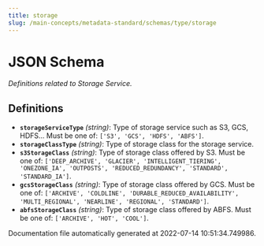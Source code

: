 ```yaml
---
title: storage
slug: /main-concepts/metadata-standard/schemas/type/storage
---
```


# JSON Schema

*Definitions related to Storage Service.*

## Definitions

- **`storageServiceType`** *(string)*: Type of storage service such as S3, GCS, HDFS... Must be one of: `['S3', 'GCS', 'HDFS', 'ABFS']`.
- **`storageClassType`** *(string)*: Type of storage class for the storage service.
- **`s3StorageClass`** *(string)*: Type of storage class offered by S3. Must be one of: `['DEEP_ARCHIVE', 'GLACIER', 'INTELLIGENT_TIERING', 'ONEZONE_IA', 'OUTPOSTS', 'REDUCED_REDUNDANCY', 'STANDARD', 'STANDARD_IA']`.
- **`gcsStorageClass`** *(string)*: Type of storage class offered by GCS. Must be one of: `['ARCHIVE', 'COLDLINE', 'DURABLE_REDUCED_AVAILABILITY', 'MULTI_REGIONAL', 'NEARLINE', 'REGIONAL', 'STANDARD']`.
- **`abfsStorageClass`** *(string)*: Type of storage class offered by ABFS. Must be one of: `['ARCHIVE', 'HOT', 'COOL']`.


Documentation file automatically generated at 2022-07-14 10:51:34.749986.
